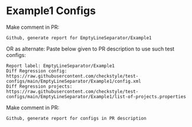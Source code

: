 # Example1 Configs
Make comment in PR:
```
Github, generate report for EmptyLineSeparator/Example1
```
OR as alternate:
Paste below given to PR description to use such test configs:
```
Report label: EmptyLineSeparator/Example1
Diff Regression config: https://raw.githubusercontent.com/checkstyle/test-configs/main/EmptyLineSeparator/Example1/config.xml
Diff Regression projects: https://raw.githubusercontent.com/checkstyle/test-configs/main/EmptyLineSeparator/Example1/list-of-projects.properties
```
Make comment in PR:
```
Github, generate report for configs in PR description
```
